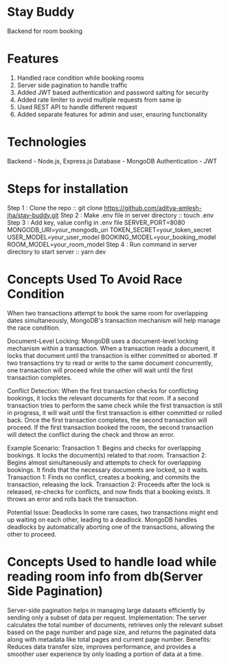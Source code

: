 # Stay Buddy
Backend for room booking 

# Features
1. Handled race condition while booking rooms
2. Server side pagination to handle traffic
3. Added JWT based authentication and password salting for security
4. Added rate limiter to avoid multiple requests from same ip
5. Used REST API to handle different request
6. Added separate features for admin and user, ensuring functionality

# Technologies
Backend - Node.js, Express.js
Database - MongoDB
Authentication - JWT

# Steps for installation
Step 1 : Clone the repo :: git clone https://github.com/aditya-amlesh-jha/stay-buddy.git
Step 2 : Make .env file in server directory :: touch .env
Step 3 : Add key, value config in .env file
SERVER_PORT=8080
MONGODB_URI=your_mongodb_uri
TOKEN_SECRET=your_token_secret
USER_MODEL=your_user_model
BOOKING_MODEL=your_booking_model
ROOM_MODEL=your_room_model
Step 4 : Run command in server directory to start server :: yarn dev

# Concepts Used To Avoid Race Condition
When two transactions attempt to book the same room for overlapping dates simultaneously, MongoDB's transaction mechanism will help manage the race condition.

Document-Level Locking:
MongoDB uses a document-level locking mechanism within a transaction. When a transaction reads a document, it locks that document until the transaction is either committed or aborted. If two transactions try to read or write to the same document concurrently, one transaction will proceed while the other will wait until the first transaction completes.

Conflict Detection:
When the first transaction checks for conflicting bookings, it locks the relevant documents for that room. If a second transaction tries to perform the same check while the first transaction is still in progress, it will wait until the first transaction is either committed or rolled back. Once the first transaction completes, the second transaction will proceed. If the first transaction booked the room, the second transaction will detect the conflict during the check and throw an error.

Example Scenario:
Transaction 1: Begins and checks for overlapping bookings. It locks the document(s) related to that room.
Transaction 2: Begins almost simultaneously and attempts to check for overlapping bookings. It finds that the necessary documents are locked, so it waits.
Transaction 1: Finds no conflict, creates a booking, and commits the transaction, releasing the lock.
Transaction 2: Proceeds after the lock is released, re-checks for conflicts, and now finds that a booking exists. It throws an error and rolls back the transaction.

Potential Issue: Deadlocks
In some rare cases, two transactions might end up waiting on each other, leading to a deadlock. MongoDB handles deadlocks by automatically aborting one of the transactions, allowing the other to proceed.

# Concepts Used to handle load while reading room info from db(Server Side Pagination)
Server-side pagination helps in managing large datasets efficiently by sending only a subset of data per request.
Implementation: The server calculates the total number of documents, retrieves only the relevant subset based on the page number and page size, and returns the paginated data along with metadata like total pages and current page number.
Benefits: Reduces data transfer size, improves performance, and provides a smoother user experience by only loading a portion of data at a time.